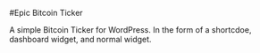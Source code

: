 #Epic Bitcoin Ticker

A simple Bitcoin Ticker for WordPress. In the form of a shortcdoe, dashboard widget, and normal widget. 